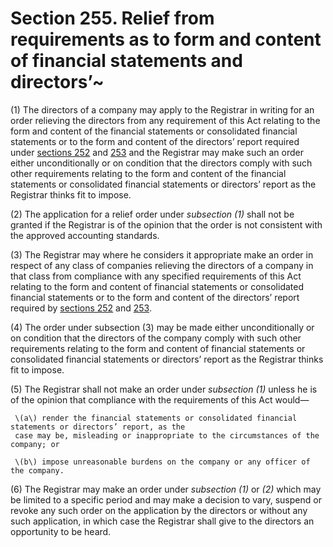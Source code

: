 # Section 255. Relief from requirements as to form and content of financial statements and directors’~

\(1\) The directors of a company may apply to the Registrar in writing for an order relieving the directors from any requirement of this Act relating to the form and content of the financial statements or consolidated financial statements or to the form and content of the directors’ report required under [sections 252](section-252.-directors-shall-prepare-directors-report.md) and [253](section-253.-contents-of-directors-report.md) and the Registrar may make such an order either unconditionally or on condition that the directors comply with such other requirements relating to the form and content of the financial statements or consolidated financial statements or directors’ report as the Registrar thinks fit to impose.

\(2\) The application for a relief order under _subsection \(1\)_ shall not be granted if the Registrar is of the opinion that the order is not consistent with the approved accounting standards.

\(3\) The Registrar may where he considers it appropriate make an order in respect of any class of companies relieving the directors of a company in that class from compliance with any specified requirements of this Act relating to the form and content of financial statements or consolidated financial statements or to the form and content of the directors’ report required by [sections 252](section-252.-directors-shall-prepare-directors-report.md) and [253](section-253.-contents-of-directors-report.md).

\(4\) The order under subsection \(3\) may be made either unconditionally or on condition that the directors of the company comply with such other requirements relating to the form and content of financial statements or consolidated financial statements or directors’ report as the Registrar thinks fit to impose.

\(5\) The Registrar shall not make an order under _subsection \(1\)_ unless he is of the opinion that compliance with the requirements of this Act would—

     \(a\) render the financial statements or consolidated financial statements or directors’ report, as the  
     case may be, misleading or inappropriate to the circumstances of the company; or

     \(b\) impose unreasonable burdens on the company or any officer of the company.

\(6\) The Registrar may make an order under _subsection \(1\)_ or _\(2\)_ which may be limited to a specific period and may make a decision to vary, suspend or revoke any such order on the application by the directors or without any such application, in which case the Registrar shall give to the directors an opportunity to be heard.

